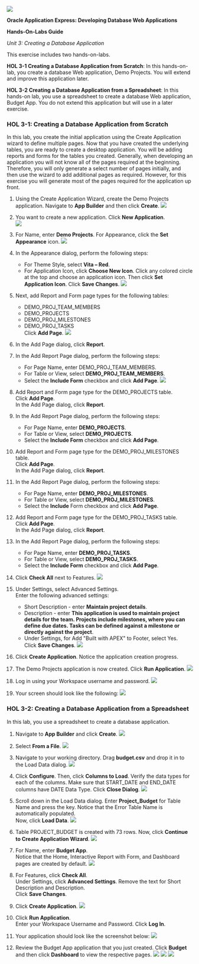 ![](images/1a.PNG)

**Oracle Application Express: Developing Database Web Applications**

**Hands-On-Labs Guide**

*Unit 3: Creating a Database Application*

This exercise includes two hands-on-labs.

**HOL 3-1 Creating a Database Application from Scratch**: In this hands-on-lab, you create a database Web application, Demo Projects. You will extend and improve this application later.

**HOL 3-2 Creating a Database Application from a Spreadsheet**: In this hands-on lab, you use a spreadsheet to create a database Web application, Budget App. You do not extend this application but will use in a later exercise.

### HOL 3-1: Creating a Database Application from Scratch

In this lab, you create the initial application using the Create Application wizard to define multiple pages. Now that you have created the underlying tables, you are ready to create a desktop application. You will be adding reports and forms for the tables you created.
Generally, when developing an application you will not know all of the pages required at the beginning. Therefore, you will only generate a select number of pages initially, and then use the wizard to add additional pages as required. However, for this exercise you will generate most of the pages required for the application up front.

1. Using the Create Application Wizard, create the Demo Projects application. Navigate to **App Builder** and then click **Create**.
   ![](images/1_1.png)

2. You want to create a new application. Click **New Application**.   
    ![](images/1_2.png)

3. For Name, enter **Demo Projects**. For Appearance, click the **Set Appearance** icon.
    ![](images/1_3.png)

4. In the Appearance dialog, perform the following steps:

    -	For Theme Style, select **Vita – Red**.  
    -	For Application Icon, click **Choose New Icon**. Click any colored circle at the top and choose an application icon. Then click **Set Application Icon**. Click **Save Changes**.
    ![](images/1_4.png)

5. Next, add Report and Form page types for the following tables:
    - DEMO_PROJ_TEAM_MEMBERS  
    - DEMO_PROJECTS  
    - DEMO_PROJ_MILESTONES  
    -  DEMO_PROJ_TASKS  
Click **Add Page**.
    ![](images/1_5.png)

6. In the Add Page dialog, click **Report**.

7. In the Add Report Page dialog, perform the following steps:
    - For Page Name, enter DEMO_PROJ_TEAM_MEMBERS.
    - For Table or View, select **DEMO_PROJ_TEAM_MEMBERS**.
    - Select the **Include Form** checkbox and click **Add Page**.
    ![](images/1_7.png)

8. Add Report and Form page type for the DEMO_PROJECTS table.  
   Click **Add Page**.  
   In the Add Page dialog, click **Report**.  

9. In the Add Report Page dialog, perform the following steps:  
    - For Page Name, enter **DEMO_PROJECTS**.  
    - For Table or View, select **DEMO_PROJECTS**.  
    - Select the **Include Form** checkbox and click **Add Page**.

10.	Add Report and Form page type for the DEMO_PROJ_MILESTONES table.  
    Click **Add Page**.  
    In the Add Page dialog, click **Report**.

11.	In the Add Report Page dialog, perform the following steps:  
    - For Page Name, enter **DEMO_PROJ_MILESTONES**.  
    - For Table or View, select **DEMO_PROJ_MILESTONES**.  
    - Select the **Include** Form checkbox and click **Add Page**.

12.	Add Report and Form page type for the DEMO_PROJ_TASKS table.  
    Click **Add Page**.  
    In the Add Page dialog, click **Report**.

13.	In the Add Report Page dialog, perform the following steps:  
    -	For Page Name, enter **DEMO_PROJ_TASKS**.  
    -	For Table or View, select **DEMO_PROJ_TASKS**.  
    -	Select the **Include Form** checkbox and click **Add Page**.

14.	Click **Check All** next to Features.
    ![](images/1_14.png)

15.	Under Settings, select Advanced Settings.  
    Enter the following advanced settings:  
    - Short Description - enter **Maintain project details**.  
    - Description - enter **This application is used to maintain project details for the team. Projects include milestones, where you can define due dates. Tasks can be defined against a milestone or directly against the project**.  
    - Under Settings, for Add "Built with APEX" to Footer, select Yes.  
    Click **Save Changes**.
    ![](images/1_15.png)

16.	Click **Create Application**. Notice the application creation progress.

17.	The Demo Projects application is now created. Click **Run Application**.
    ![](images/1_17.png)

18.	Log in using your Workspace username and password.
    ![](images/1_18.png)

19.	Your screen should look like the following:
    ![](images/1_19.png)

### HOL 3-2: Creating a Database Application from a Spreadsheet

In this lab, you use a spreadsheet to create a database application. 

1. Navigate to **App Builder** and click **Create**.
    ![](images/hol3.2//2_1.png)

2. Select **From a File**.
   ![](images/hol3.2//2_2.png)

3. Navigate to your working directory. Drag **budget.csv** and drop it in to the Load Data dialog.
    ![](images/hol3.2//2_3b.png)

4. Click **Configure**. Then, click **Columns to Load**. Verify the data types for each of the columns.  Make sure that START_DATE and END_DATE columns have DATE Data Type. Click **Close Dialog**.
    ![](images/hol3.2//2_4.png)

5. Scroll down in the Load Data dialog. Enter **Project_Budget** for Table Name and press the <tab> key. Notice that the Error Table Name is automatically populated.  
Now, click **Load Data**.
    ![](images/hol3.2//2_5.png)

6. Table PROJECT_BUDGET is created with 73 rows. Now, click **Continue to Create Application Wizard**.
    ![](images/hol3.2//2_6.png)

7. For Name, enter **Budget App**.   
   Notice that the Home, Interactive Report with Form, and Dashboard pages are created by default. 
    ![](images/hol3.2//2_7.png)

8. For Features, click **Check All**.  
   Under Settings, click **Advanced Settings**. Remove the text for Short Description and Description.   
   Click **Save Changes**.
9. Click **Create Application**.
    ![](images/hol3.2//2_9.png)

10.	Click **Run Application**.  
    Enter your Workspace Username and Password. Click **Log In**.

11.	Your application should look like the screenshot below:
    ![](images/hol3.2//2_11.png)

12.	Review the Budget App application that you just created. Click **Budget** and then click **Dashboard** to view the respective pages.
    ![](images/hol3.2//2_12a.png)
    ![](images/hol3.2//2_12b.png)
    ![](images/last.png)






